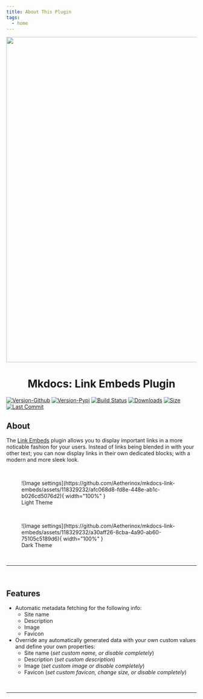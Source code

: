 ```yaml
---
title: About This Plugin
tags:
  - home
---
```


<p align="center"><img src="https://raw.githubusercontent.com/blakebuthod/dark-purple-mkdocs-material/master/images/mkdocs-material-homepage.png" width="860"></p>
<h1 align="center"><b>Mkdocs: Link Embeds Plugin</b></h1>

<p align="center" markdown="1">

[![Version-Github][github-version-img]][github-version-uri]
[![Version-Pypi][pypi-version-img]][pypi-version-uri]
[![Build Status][github-build-pypi-img]][github-build-pypi-uri]
[![Downloads][github-downloads-img]][github-downloads-uri]
[![Size][github-size-img]][github-size-img]
[![Last Commit][github-commit-img]][github-commit-img]

</p>

## About

The [Link Embeds](https://pypi.org/project/mkdocs-link-embeds-plugin/) plugin allows you to display important links in a more noticable fashion for your users. Instead of links being blended in with your other text; you can now display links in their own dedicated blocks; with a modern and more sleek look.

<br />

<figure markdown="span">
  ![Image settings](https://github.com/Aetherinox/mkdocs-link-embeds/assets/118329232/afc068d8-fd8e-448e-ab1c-b026cd5076d2){ width="100%" }
  <figcaption>Light Theme</figcaption>
</figure>

<br />

<figure markdown="span">
  ![Image settings](https://github.com/Aetherinox/mkdocs-link-embeds/assets/118329232/a30aff26-8cba-4a90-ab60-75105c5189d6){ width="100%" }
  <figcaption>Dark Theme</figcaption>
</figure>

<br />

---

<br />

## Features
- Automatic metadata fetching for the following info:
    - Site name
    - Description
    - Image
    - Favicon
- Override any automatically generated data with your own custom values and define your own properties:
    - Site name (_set custom name, or disable completely_)
    - Description (_set custom description_)
    - Image (_set custom image or disable completely_)
    - Favicon (_set custom favicon, change size, or disable completely_)

<br />

---

<br />

<!-- BADGE > GENERAL -->
  [general-npmjs-uri]: https://npmjs.com
  [general-nodejs-uri]: https://nodejs.org
  [general-npmtrends-uri]: http://npmtrends.com/mkdocs-link-embeds

<!-- BADGE > VERSION > GITHUB -->
  [github-version-img]: https://img.shields.io/github/v/tag/Aetherinox/mkdocs-link-embeds?logo=GitHub&label=Version&color=ba5225
  [github-version-uri]: https://github.com/Aetherinox/mkdocs-link-embeds/releases

<!-- BADGE > VERSION > NPMJS -->
  [npm-version-img]: https://img.shields.io/npm/v/mkdocs-link-embeds?logo=npm&label=Version&color=ba5225
  [npm-version-uri]: https://npmjs.com/package/mkdocs-link-embeds

<!-- BADGE > VERSION > PYPI -->
  [pypi-version-img]: https://img.shields.io/pypi/v/mkdocs-link-embeds-plugin
  [pypi-version-uri]: https://pypi.org/project/mkdocs-link-embeds-plugin/

<!-- BADGE > LICENSE > MIT -->
  [license-mit-img]: https://img.shields.io/badge/MIT-FFF?logo=creativecommons&logoColor=FFFFFF&label=License&color=9d29a0
  [license-mit-uri]: https://github.com/Aetherinox/mkdocs-link-embeds/blob/main/LICENSE

<!-- BADGE > GITHUB > DOWNLOAD COUNT -->
  [github-downloads-img]: https://img.shields.io/github/downloads/Aetherinox/mkdocs-link-embeds/total?logo=github&logoColor=FFFFFF&label=Downloads&color=376892
  [github-downloads-uri]: https://github.com/Aetherinox/mkdocs-link-embeds/releases

<!-- BADGE > NPMJS > DOWNLOAD COUNT -->
  [npmjs-downloads-img]: https://img.shields.io/npm/dw/%40aetherinox%2Fmkdocs-link-embeds?logo=npm&&label=Downloads&color=376892
  [npmjs-downloads-uri]: https://npmjs.com/package/mkdocs-link-embeds

<!-- BADGE > GITHUB > DOWNLOAD SIZE -->
  [github-size-img]: https://img.shields.io/github/repo-size/Aetherinox/mkdocs-link-embeds?logo=github&label=Size&color=59702a
  [github-size-uri]: https://github.com/Aetherinox/mkdocs-link-embeds/releases

<!-- BADGE > NPMJS > DOWNLOAD SIZE -->
  [npmjs-size-img]: https://img.shields.io/npm/unpacked-size/mkdocs-link-embeds/latest?logo=npm&label=Size&color=59702a
  [npmjs-size-uri]: https://npmjs.com/package/mkdocs-link-embeds

<!-- BADGE > CODECOV > COVERAGE -->
  [codecov-coverage-img]: https://img.shields.io/codecov/c/github/Aetherinox/mkdocs-link-embeds?token=MPAVASGIOG&logo=codecov&logoColor=FFFFFF&label=Coverage&color=354b9e
  [codecov-coverage-uri]: https://codecov.io/github/Aetherinox/mkdocs-link-embeds

<!-- BADGE > ALL CONTRIBUTORS -->
  [contribs-all-img]: https://img.shields.io/github/all-contributors/Aetherinox/mkdocs-link-embeds?logo=contributorcovenant&color=de1f6f&label=contributors
  [contribs-all-uri]: https://github.com/all-contributors/all-contributors

<!-- BADGE > GITHUB > BUILD > NPM -->
  [github-build-img]: https://img.shields.io/github/actions/workflow/status/Aetherinox/mkdocs-link-embeds/npm-release.yml?logo=github&logoColor=FFFFFF&label=Build&color=%23278b30
  [github-build-uri]: https://github.com/Aetherinox/mkdocs-link-embeds/actions/workflows/npm-release.yml

<!-- BADGE > GITHUB > BUILD > Pypi -->
  [github-build-pypi-img]: https://img.shields.io/github/actions/workflow/status/Aetherinox/mkdocs-link-embeds/release-pypi.yml?logo=github&logoColor=FFFFFF&label=Build&color=%23278b30
  [github-build-pypi-uri]: https://github.com/Aetherinox/mkdocs-link-embeds/actions/workflows/release-pypi.yml

<!-- BADGE > GITHUB > TESTS -->
  [github-tests-img]: https://img.shields.io/github/actions/workflow/status/Aetherinox/mkdocs-link-embeds/npm-tests.yml?logo=github&label=Tests&color=2c6488
  [github-tests-uri]: https://github.com/Aetherinox/mkdocs-link-embeds/actions/workflows/tests.yml

<!-- BADGE > GITHUB > COMMIT -->
  [github-commit-img]: https://img.shields.io/github/last-commit/Aetherinox/mkdocs-link-embeds?logo=conventionalcommits&logoColor=FFFFFF&label=Last%20Commit&color=313131